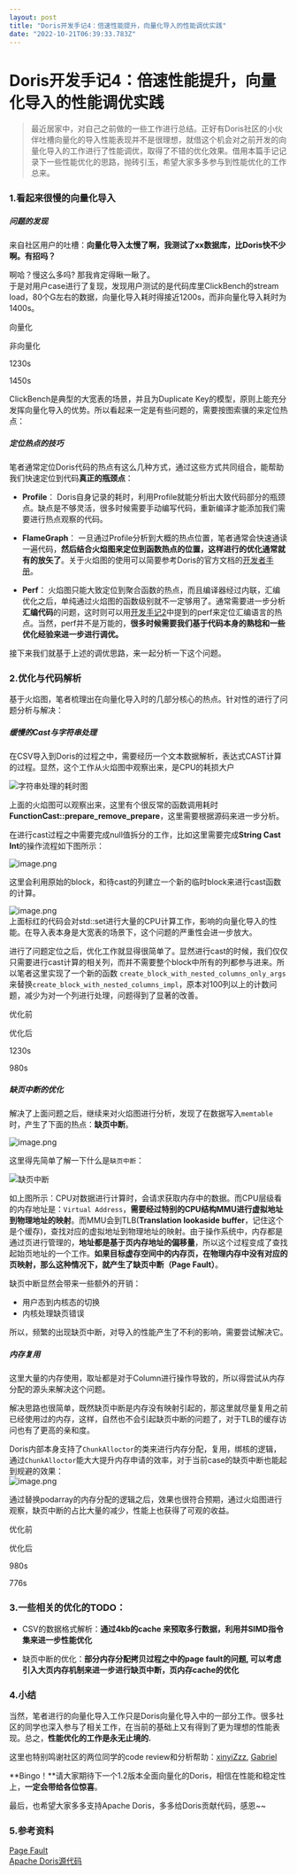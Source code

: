 ```yaml
---
layout: post
title: "Doris开发手记4：倍速性能提升，向量化导入的性能调优实践"
date: "2022-10-21T06:39:33.783Z"
---
```

Doris开发手记4：倍速性能提升，向量化导入的性能调优实践
==============================

> 最近居家中，对自己之前做的一些工作进行总结。正好有Doris社区的小伙伴吐槽向量化的导入性能表现并不是很理想，就借这个机会对之前开发的向量化导入的工作进行了性能调优，取得了不错的优化效果。借用本篇手记记录下一些性能优化的思路，抛砖引玉，希望大家多多参与到性能优化的工作总来。

### 1.看起来很慢的向量化导入

##### 问题的发现

来自社区用户的吐槽：**向量化导入太慢了啊，我测试了xx数据库，比Doris快不少啊。有招吗？**

啊哈？慢这么多吗? 那我肯定得瞅一瞅了。  
于是对用户case进行了复现，发现用户测试的是代码库里ClickBench的stream load，80个G左右的数据，向量化导入耗时得接近1200s，而非向量化导入耗时为1400s。

向量化

非向量化

1230s

1450s

ClickBench是典型的大宽表的场景，并且为Duplicate Key的模型，原则上能充分发挥向量化导入的优势。所以看起来一定是有些问题的，需要按图索骥的来定位热点：

##### 定位热点的技巧

笔者通常定位Doris代码的热点有这么几种方式，通过这些方式共同组合，能帮助我们快速定位到代码**真正的瓶颈点**：

*   **Profile**： Doris自身记录的耗时，利用Profile就能分析出大致代码部分的瓶颈点。缺点是不够灵活，很多时候需要手动编写代码，重新编译才能添加我们需要进行热点观察的代码。
    
*   **FlameGraph**： 一旦通过Profile分析到大概的热点位置，笔者通常会快速通读一遍代码，**然后结合火焰图来定位到函数热点的位置，这样进行的优化通常就有的放矢了**。关于火焰图的使用可以简要参考Doris的官方文档的[开发者手册](https://doris.apache.org/zh-CN/community/developer-guide/debug-tool)。
    
*   **Perf**： 火焰图只能大致定位到聚合函数的热点，而且编译器经过内联，汇编优化之后，单纯通过火焰图的函数级别就不一定够用了。通常需要进一步分析**汇编代码**的问题，这时则可以用[开发手记2](https://www.cnblogs.com/happenlee/p/14990049.html)中提到的perf来定位汇编语言的热点。当然，perf并不是万能的，**很多时候需要我们基于代码本身的熟稔和一些优化经验来进一步进行调优。**
    

接下来我们就基于上述的调优思路，来一起分析一下这个问题。

### 2.优化与代码解析

基于火焰图，笔者梳理出在向量化导入时的几部分核心的热点。针对性的进行了问题分析与解决：

##### 缓慢的Cast与字符串处理

在CSV导入到Doris的过程之中，需要经历一个文本数据解析，表达式CAST计算的过程。显然，这个工作从火焰图中观察出来，是CPU的耗损大户

![字符串处理的耗时图](https://upload-images.jianshu.io/upload_images/8552201-6d3507fb58c68505.png?imageMogr2/auto-orient/strip%7CimageView2/2/w/1240)

上面的火焰图可以观察出来，这里有个很反常的函数调用耗时**FunctionCast::prepare\_remove\_prepare**，这里需要根据源码来进一步分析。

在进行cast过程之中需要完成null值拆分的工作，比如这里需要完成**String Cast Int**的操作流程如下图所示：

![image.png](https://upload-images.jianshu.io/upload_images/8552201-648f8ca107e79c2d.png?imageMogr2/auto-orient/strip%7CimageView2/2/w/1240)

这里会利用原始的block，和待cast的列建立一个新的临时block来进行cast函数的计算。

![image.png](https://upload-images.jianshu.io/upload_images/8552201-6724a89495c1d696.png?imageMogr2/auto-orient/strip%7CimageView2/2/w/1240)  
上面标红的代码会对std::set进行大量的CPU计算工作，影响的向量化导入的性能。在导入表本身是大宽表的场景下，这个问题的严重性会进一步放大。

进行了问题定位之后，优化工作就显得很简单了。显然进行cast的时候，我们仅仅只需要进行cast计算的相关列，而并不需要整个block中所有的列都参与进来。所以笔者这里实现了一个新的函数 `create_block_with_nested_columns_only_args`来替换`create_block_with_nested_columns_impl`，原本对100列以上的计数问题，减少为对一个列进行处理，问题得到了显著的改善。

优化前

优化后

1230s

980s

##### 缺页中断的优化

解决了上面问题之后，继续来对火焰图进行分析，发现了在数据写入`memtable`时，产生了下面的热点：**缺页中断**。

![image.png](https://upload-images.jianshu.io/upload_images/8552201-48d3e48e58941ed4.png?imageMogr2/auto-orient/strip%7CimageView2/2/w/1240)

这里得先简单了解一下什么是`缺页中断`：

![缺页中断](https://upload-images.jianshu.io/upload_images/8552201-6b81b222c162ea3b.png?imageMogr2/auto-orient/strip%7CimageView2/2/w/1240)

如上图所示：CPU对数据进行计算时，会请求获取内存中的数据。而CPU层级看的内存地址是：`Virtual Address`，**需要经过特别的CPU结构MMU进行虚拟地址到物理地址的映射**。而MMU会到TLB(**Translation lookaside buffer**，记住这个是个缓存)，查找对应的虚拟地址到物理地址的映射。由于操作系统中，内存都是通过页进行管理的，**地址都是基于页内存地址的偏移量**，所以这个过程变成了查找起始页地址的一个工作。**如果目标虚存空间中的内存页，在物理内存中没有对应的页映射，那么这种情况下，就产生了缺页中断（Page Fault）**。

缺页中断显然会带来一些额外的开销：

*   用户态到内核态的切换
*   内核处理缺页错误

所以，频繁的出现缺页中断，对导入的性能产生了不利的影响，需要尝试解决它。

##### 内存复用

这里大量的内存使用，取址都是对于Column进行操作导致的，所以得尝试从内存分配的源头来解决这个问题。

解决思路也很简单，既然缺页中断是内存没有映射引起的，那这里就尽量复用之前已经使用过的内存，这样，自然也不会引起缺页中断的问题了，对于TLB的缓存访问也有了更高的亲和度。

Doris内部本身支持了`ChunkAlloctor`的类来进行内存分配，复用，绑核的逻辑，通过`ChunkAlloctor`能大大提升内存申请的效率，对于当前case的缺页中断也能起到规避的效果：  
![image.png](https://upload-images.jianshu.io/upload_images/8552201-b8c8b5dcc39c8cd8.png?imageMogr2/auto-orient/strip%7CimageView2/2/w/1240)

通过替换podarray的内存分配的逻辑之后，效果也很符合预期，通过火焰图进行观察，缺页中断的占比大量的减少，性能上也获得了可观的收益。

优化前

优化后

980s

776s

### 3.一些相关的优化的TODO：

*   CSV的数据格式解析：**通过4kb的cache 来预取多行数据，利用并SIMD指令集来进一步性能优化**
    
*   缺页中断的优化：**部分内存分配拷贝过程之中的page fault的问题, 可以考虑引入大页内存机制来进一步进行缺页中断，页内存cache的优化**
    

### 4.小结

当然，笔者进行的向量化导入工作只是Doris向量化导入中的一部分工作。很多社区的同学也深入参与了相关工作，在当前的基础上又有得到了更为理想的性能表现。总之，**性能优化的工作是永无止境的.**

这里也特别鸣谢社区的两位同学的code review和分析帮助：[xinyiZzz](https://github.com/xinyiZzz), [Gabriel](https://github.com/Gabriel)

**Bingo！**请大家期待下一个1.2版本全面向量化的Doris，相信在性能和稳定性上，**一定会带给各位惊喜**。

最后，也希望大家多多支持Apache Doris，多多给Doris贡献代码，感恩~~

### 5.参考资料

[Page Fault](https://en.wikipedia.org/wiki/Page_fault)  
[Apache Doris源代码](https://github.com/apache/incubator-doris)